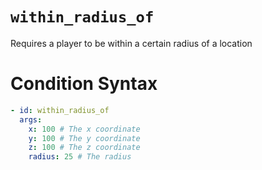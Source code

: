 # `within_radius_of`

Requires a player to be within a certain radius of a location

# Condition Syntax
```yaml
- id: within_radius_of
  args:
    x: 100 # The x coordinate
    y: 100 # The y coordinate
    z: 100 # The z coordinate
    radius: 25 # The radius
```

